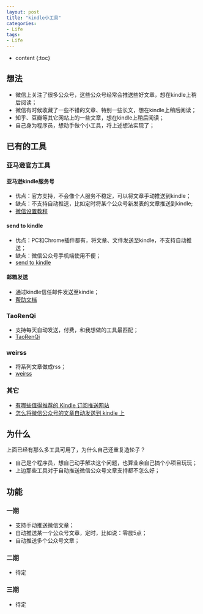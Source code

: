 ```yaml
---
layout: post
title: "kindle小工具"
categories: 
- Life
tags:
- Life
---
```


* content
{:toc}

## 想法
* 微信上关注了很多公众号，这些公众号经常会推送些好文章，想在kindle上稍后阅读；
* 微信有时候收藏了一些不错的文章、特别一些长文，想在kindle上稍后阅读；
* 知乎、豆瓣等其它网站上的一些文章，想在kindle上稍后阅读；
* 自己身为程序员，想动手做个小工具，将上述想法实现了；

## 已有的工具

### 亚马逊官方工具

#### 亚马逊kindle服务号
* 优点：官方支持，不会像个人服务不稳定，可以将文章手动推送到kindle；
* 缺点：不支持自动推送，比如定时将某个公众号新发表的文章推送到kindle;
* [微信设置教程](http://mp.weixin.qq.com/s?__biz=MzAxMTAzNDM2OQ==&mid=203661957&idx=1&sn=92ff00865b49bc34d0cf4e853e678571#rd)

#### send to kindle
* 优点：PC和Chrome插件都有，将文章、文件发送至kindle，不支持自动推送；
* 缺点：微信公众号手机端使用不便；
* [send to kindle](http://www.amazon.com/gp/sendtokindle)

#### 邮箱发送
* 通过kindle信任邮件发送至kindle；  
* [帮助文档](https://www.amazon.cn/gp/help/customer/display.html/ref=hp_bc_nav?ie=UTF8&nodeId=201706240)

### TaoRenQi
* 支持每天自动发送，付费，和我想做的工具最匹配；
* [TaoRenQi](http://vip.taorenqi.com/index.shtml)

### weirss
* 将系列文章做成rss；
* [weirss](http://weirss.me/)

### 其它
* [有哪些值得推荐的 Kindle 订阅推送网站](https://www.zhihu.com/question/20093221)
* [怎么将微信公众号的文章自动发送到 kindle 上](https://www.zhihu.com/question/31461251)

## 为什么
上面已经有那么多工具可用了，为什么自己还重复造轮子？  

* 自己是个程序员，想自己动手解决这个问题，也算业余自己搞个小项目玩玩；  
* 上边那些工具对于自动推送微信公众号文章支持都不怎么好；  

## 功能

### 一期
* 支持手动推送微信文章；
* 自动推送某一个公众号文章，定时，比如说：零晨5点；
* 自动推送多个公众号文章；

### 二期
* 待定

### 三期
* 待定


